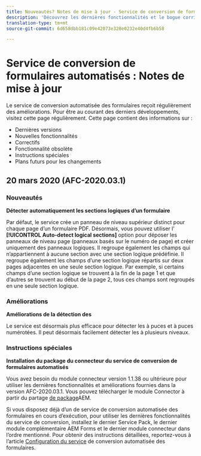 ```yaml
---
title: Nouveautés? Notes de mise à jour - Service de conversion de formulaires automatisés
description: 'Découvrez les dernières fonctionnalités et le bogue corrigé pour le service de conversion automatisée des formulaires. '
translation-type: tm+mt
source-git-commit: 6d658dbb181c09e42073e328e0232e40d4fb6b58

---
```



# Service de conversion de formulaires automatisés : Notes de mise à jour

Le service de conversion automatisée des formulaires reçoit régulièrement des améliorations. Pour être au courant des derniers développements, visitez cette page régulièrement. Cette page contient des informations sur :

* Dernières versions
* Nouvelles fonctionnalités
* Correctifs
* Fonctionnalité obsolète
* Instructions spéciales
* Plans futurs pour les changements

## 20 mars 2020 (AFC-2020.03.1)

### Nouveautés

**Détecter automatiquement les sections logiques d’un formulaire**

Par défaut, le service crée un panneau de niveau supérieur distinct pour chaque page d’un formulaire PDF. Désormais, vous pouvez utiliser l’ **[!UICONTROL Auto-detect logical sections]** option pour déposer les panneaux de niveau page (panneaux basés sur le numéro de page) et créer uniquement des panneaux logiques.  Il regroupe également les champs qui n’appartiennent à aucune section avec une section logique prédéfinie. Il regroupe également les champs d’une section logique répartis sur deux pages adjacentes en une seule section logique. Par exemple, si certains champs d’une section logique se trouvent à la fin de la page 1 et que d’autres se trouvent au début de la page 2, tous ces champs sont regroupés en une seule section logique.

### Améliorations

**Améliorations de la détection des**

Le service est désormais plus efficace pour détecter les  à puces et à puces numérotées. Il peut désormais facilement détecter les  à plusieurs niveaux.

### Instructions spéciales

**Installation du package du connecteur du service de conversion de formulaires automatisés**

Vous avez besoin du module connecteur version 1.1.38 ou ultérieure pour utiliser les dernières fonctionnalités et améliorations fournies dans la version AFC-2020.03.1. Vous pouvez télécharger le module Connector à partir du partage [de package](https://www.adobeaemcloud.com/content/marketplace/marketplaceProxy.html?packagePath=/content/companies/public/adobe/packages/cq650/servicepack/fd/AEM-Forms-6.5.4.0-WIN)AEM.

Si vous disposez déjà d’un de service de conversion automatisée des formulaires en cours d’exécution, pour utiliser les dernières fonctionnalités du service de conversion, installez le dernier Service Pack, le dernier module complémentaire AEM Forms et le dernier module connecteur dans l’ordre mentionné. Pour obtenir des instructions détaillées, reportez-vous à l’article [Configuration du service](configure-service.md) de conversion automatisée des formulaires.
